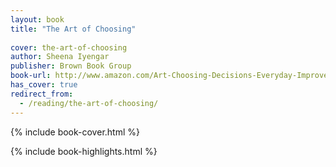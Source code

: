 ```yaml
---
layout: book
title: "The Art of Choosing"
 
cover: the-art-of-choosing
author: Sheena Iyengar
publisher: Brown Book Group
book-url: http://www.amazon.com/Art-Choosing-Decisions-Everyday-Improve-ebook/dp/B003CUDP6G/
has_cover: true
redirect_from:
  - /reading/the-art-of-choosing/
---
```

{% include book-cover.html %}

{% include book-highlights.html %}
